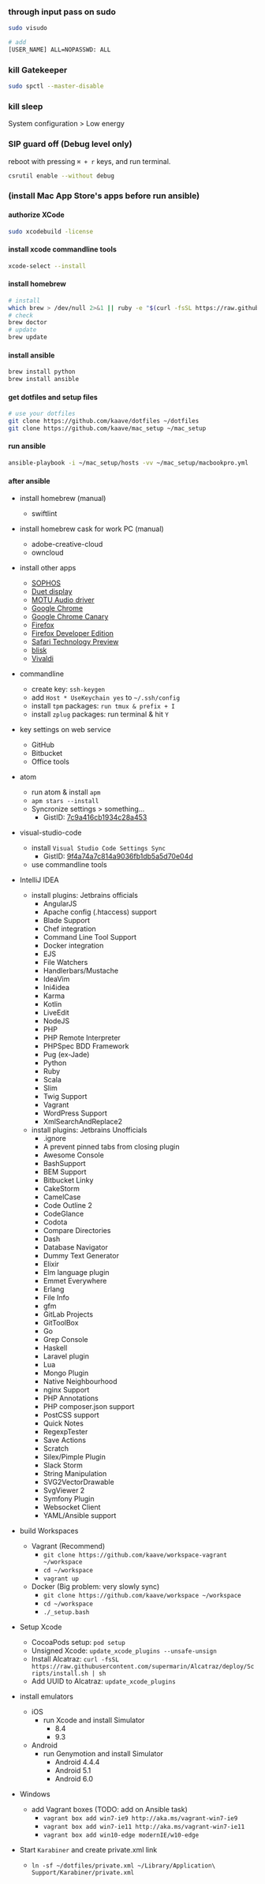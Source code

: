 ### through input pass on sudo

```bash
sudo visudo

# add
[USER_NAME] ALL=NOPASSWD: ALL
```

### kill Gatekeeper

```bash
sudo spctl --master-disable
```

### kill sleep

System configuration > Low energy

### SIP guard off (Debug level only)

reboot with pressing `⌘ + r` keys, and run terminal.

```bash
csrutil enable --without debug
```

### (install Mac App Store's apps before run ansible)

#### authorize XCode

```bash
sudo xcodebuild -license
```

#### install xcode commandline tools

```bash
xcode-select --install
```

#### install homebrew

```bash
# install
which brew > /dev/null 2>&1 || ruby -e "$(curl -fsSL https://raw.githubusercontent.com/Homebrew/install/master/install)"
# check
brew doctor
# update
brew update
```

#### install ansible

```bash
brew install python
brew install ansible
```

#### get dotfiles and setup files

```bash
# use your dotfiles
git clone https://github.com/kaave/dotfiles ~/dotfiles
git clone https://github.com/kaave/mac_setup ~/mac_setup
```

#### run ansible

```bash
ansible-playbook -i ~/mac_setup/hosts -vv ~/mac_setup/macbookpro.yml
```

#### after ansible

- install homebrew (manual)
    - swiftlint
- install homebrew cask for work PC (manual)
    - adobe-creative-cloud
    - owncloud

- install other apps
    - [SOPHOS](https://www.sophos.com/ja-jp/lp/sophos-home.aspx)
    - [Duet display](http://www.duetdisplay.com/jp/)
    - [MOTU Audio driver](http://motu.com/download)
    - [Google Chrome](https://www.google.co.jp/chrome/browser/desktop/)
    - [Google Chrome Canary](https://www.google.co.jp/chrome/browser/canary.html)
    - [Firefox](https://www.mozilla.org/ja/firefox/new/)
    - [Firefox Developer Edition](https://www.mozilla.org/ja/firefox/developer/)
    - [Safari Technology Preview](https://developer.apple.com/safari/technology-preview/)
    - [blisk](https://blisk.io/)
    - [Vivaldi](https://vivaldi.com/download/?lang=ja_JP)

- commandline
    - create key: `ssh-keygen`
    - add `Host * UseKeychain yes` to `~/.ssh/config`
    - install `tpm` packages: `run tmux & prefix + I`
    - install `zplug` packages: run terminal & hit `Y`

- key settings on web service
    - GitHub
    - Bitbucket
    - Office tools

- atom
    - run atom & install `apm`
    - `apm stars --install`
    - Syncronize settings > something...
        - GistID: [7c9a416cb1934c28a453](https://gist.github.com/kaave/7c9a416cb1934c28a453)

- visual-studio-code
    - install `Visual Studio Code Settings Sync`
        - GistID: [9f4a74a7c814a9036fb1db5a5d70e04d](https://gist.github.com/kaave/9f4a74a7c814a9036fb1db5a5d70e04d)
    - use commandline tools

- IntelliJ IDEA
    - install plugins: Jetbrains officials
        - AngularJS
        - Apache config (.htaccess) support
        - Blade Support
        - Chef integration
        - Command Line Tool Support
        - Docker integration
        - EJS
        - File Watchers
        - Handlerbars/Mustache
        - IdeaVim
        - Ini4idea
        - Karma
        - Kotlin
        - LiveEdit
        - NodeJS
        - PHP
        - PHP Remote Interpreter
        - PHPSpec BDD Framework
        - Pug (ex-Jade)
        - Python
        - Ruby
        - Scala
        - Slim
        - Twig Support
        - Vagrant
        - WordPress Support
        - XmlSearchAndReplace2
    - install plugins: Jetbrains Unofficials
        - .ignore
        - A prevent pinned tabs from closing plugin
        - Awesome Console
        - BashSupport
        - BEM Support
        - Bitbucket Linky
        - CakeStorm
        - CamelCase
        - Code Outline 2
        - CodeGlance
        - Codota
        - Compare Directories
        - Dash
        - Database Navigator
        - Dummy Text Generator
        - Elixir
        - Elm language plugin
        - Emmet Everywhere
        - Erlang
        - File Info
        - gfm
        - GitLab Projects
        - GitToolBox
        - Go
        - Grep Console
        - Haskell
        - Laravel plugin
        - Lua
        - Mongo Plugin
        - Native Neighbourhood
        - nginx Support
        - PHP Annotations
        - PHP composer.json support
        - PostCSS support
        - Quick Notes
        - RegexpTester
        - Save Actions
        - Scratch
        - Silex/Pimple Plugin
        - Slack Storm
        - String Manipulation
        - SVG2VectorDrawable
        - SvgViewer 2
        - Symfony Plugin
        - Websocket Client
        - YAML/Ansible support

- build Workspaces
    - Vagrant (Recommend)
        - `git clone https://github.com/kaave/workspace-vagrant ~/workspace`
        - `cd ~/workspace`
        - `vagrant up`
    - Docker (Big problem: very slowly sync)
        - `git clone https://github.com/kaave/workspace ~/workspace`
        - `cd ~/workspace`
        - `./_setup.bash`

- Setup Xcode
    - CocoaPods setup: `pod setup`
    - Unsigned Xcode: `update_xcode_plugins --unsafe-unsign`
    - Install Alcatraz: `curl -fsSL https://raw.githubusercontent.com/supermarin/Alcatraz/deploy/Scripts/install.sh | sh`
    - Add UUID to Alcatraz: `update_xcode_plugins`

- install emulators
    - iOS
        - run Xcode and install Simulator
            - 8.4
            - 9.3
    - Android
        - run Genymotion and install Simulator
            - Android 4.4.4
            - Android 5.1
            - Android 6.0

- Windows
    - add Vagrant boxes (TODO: add on Ansible task)
        - `vagrant box add win7-ie9 http://aka.ms/vagrant-win7-ie9`
        - `vagrant box add win7-ie11 http://aka.ms/vagrant-win7-ie11`
        - `vagrant box add win10-edge modernIE/w10-edge`

- Start `Karabiner` and create private.xml link
    - `ln -sf ~/dotfiles/private.xml ~/Library/Application\ Support/Karabiner/private.xml`

